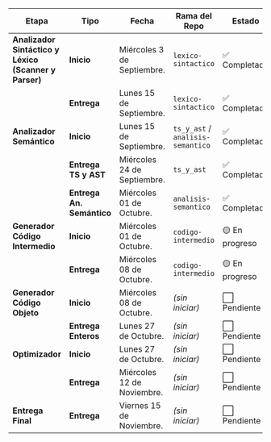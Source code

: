 | Etapa | Tipo | Fecha | Rama del Repo | Estado |
|--------|------|--------|----------------|--------|
| **Analizador Sintáctico y Léxico (Scanner y Parser)** | **Inicio** | Miércoles 3 de Septiembre. | `lexico-sintactico` | ✅ Completado |
|  | **Entrega** | Lunes 15 de Septiembre. | `lexico-sintactico` | ✅ Completado |
| **Analizador Semántico** | **Inicio** | Lunes 15 de Septiembre. | `ts_y_ast` / `analisis-semantico` | ✅ Completado |
|  | **Entrega TS y AST** | Miércoles 24 de Septiembre. | `ts_y_ast` | ✅ Completado |
|  | **Entrega An. Semántico** | Miércoles 01 de Octubre. | `analisis-semantico` | ✅ Completado |
| **Generador Código Intermedio** | **Inicio** | Miércoles 01 de Octubre. | `codigo-intermedio` | 🟡 En progreso |
|  | **Entrega** | Miércoles 08 de Octubre. | `codigo-intermedio` | 🟡 En progreso |
| **Generador Código Objeto** | **Inicio** | Miércoles 08 de Octubre. | *(sin iniciar)* | ⬜ Pendiente |
|  | **Entrega Enteros** | Lunes 27 de Octubre. | *(sin iniciar)* | ⬜ Pendiente |
| **Optimizador** | **Inicio** | Lunes 27 de Octubre. | *(sin iniciar)* | ⬜ Pendiente |
|  | **Entrega** | Miércoles 12 de Noviembre. | *(sin iniciar)* | ⬜ Pendiente |
| **Entrega Final** | **Entrega** | Viernes 15 de Noviembre. | *(sin iniciar)* | ⬜ Pendiente |
